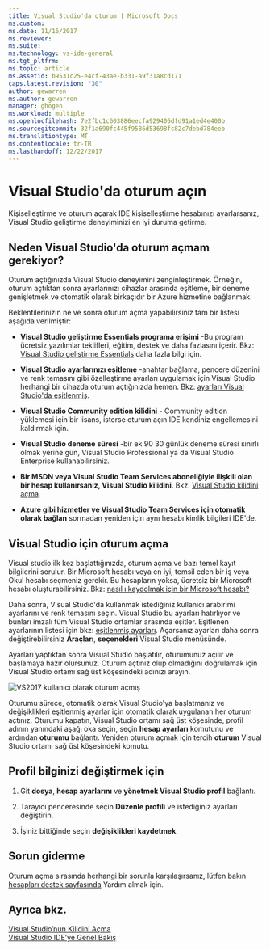 ```yaml
---
title: Visual Studio'da oturum | Microsoft Docs
ms.custom: 
ms.date: 11/16/2017
ms.reviewer: 
ms.suite: 
ms.technology: vs-ide-general
ms.tgt_pltfrm: 
ms.topic: article
ms.assetid: b9531c25-e4cf-43ae-b331-a9f31a8cd171
caps.latest.revision: "30"
author: gewarren
ms.author: gewarren
manager: ghogen
ms.workload: multiple
ms.openlocfilehash: 7e2fbc1c603886eecfa929406dfd91a1ed4e400b
ms.sourcegitcommit: 32f1a690fc445f9586d53698fc82c7debd784eeb
ms.translationtype: MT
ms.contentlocale: tr-TR
ms.lasthandoff: 12/22/2017
---
```

# <a name="sign-in-to-visual-studio"></a>Visual Studio'da oturum açın

Kişiselleştirme ve oturum açarak IDE kişiselleştirme hesabınızı ayarlarsanız, Visual Studio geliştirme deneyiminizi en iyi duruma getirme.

## <a name="why-should-i-sign-in-to-visual-studio"></a>Neden Visual Studio'da oturum açmam gerekiyor?

Oturum açtığınızda Visual Studio deneyimini zenginleştirmek. Örneğin, oturum açtıktan sonra ayarlarınızı cihazlar arasında eşitleme, bir deneme genişletmek ve otomatik olarak birkaçıdır bir Azure hizmetine bağlanmak. 

Beklentilerinizin ne ve sonra oturum açma yapabilirsiniz tam bir listesi aşağıda verilmiştir:  

- **Visual Studio geliştirme Essentials programa erişimi** -Bu program ücretsiz yazılımlar teklifleri, eğitim, destek ve daha fazlasını içerir. Bkz: [Visual Studio geliştirme Essentials](http://aka.ms/vsdevhelp) daha fazla bilgi için.

- **Visual Studio ayarlarınızı eşitleme** -anahtar bağlama, pencere düzenini ve renk temasını gibi özelleştirme ayarları uygulamak için Visual Studio herhangi bir cihazda oturum açtığınızda hemen. Bkz: [ayarları Visual Studio'da eşitlenmiş](../ide/synchronized-settings-in-visual-studio.md).

- **Visual Studio Community edition kilidini** - Community edition yüklemesi için bir lisans, isterse oturum açın IDE kendiniz engellemesini kaldırmak için.

- **Visual Studio deneme süresi** -bir ek 90 30 günlük deneme süresi sınırlı olmak yerine gün, Visual Studio Professional ya da Visual Studio Enterprise kullanabilirsiniz.

- **Bir MSDN veya Visual Studio Team Services aboneliğiyle ilişkili olan bir hesap kullanırsanız, Visual Studio kilidini**. Bkz: [Visual Studio kilidini açma](../ide/how-to-unlock-visual-studio.md).

- **Azure gibi hizmetler ve Visual Studio Team Services için otomatik olarak bağlan** sormadan yeniden için aynı hesabı kimlik bilgileri IDE'de.

## <a name="how-to-sign-in-to-visual-studio"></a>Visual Studio için oturum açma

Visual studio ilk kez başlattığınızda, oturum açma ve bazı temel kayıt bilgilerini sorulur. Bir Microsoft hesabı veya en iyi, temsil eden bir iş veya Okul hesabı seçmeniz gerekir. Bu hesapların yoksa, ücretsiz bir Microsoft hesabı oluşturabilirsiniz. Bkz: [nasıl ı kaydolmak için bir Microsoft hesabı?](http://windows.microsoft.com/windows-live/sign-up-create-account-how)

Daha sonra, Visual Studio'da kullanmak istediğiniz kullanıcı arabirimi ayarlarını ve renk temasını seçin. Visual Studio bu ayarları hatırlıyor ve bunları imzalı tüm Visual Studio ortamlar arasında eşitler. Eşitlenen ayarlarının listesi için bkz: [eşitlenmiş ayarları](../ide/synchronized-settings-in-visual-studio.md). Açarsanız ayarları daha sonra değiştirebilirsiniz **Araçları**, **seçenekleri** Visual Studio menüsünde.

Ayarları yaptıktan sonra Visual Studio başlatılır, oturumunuz açılır ve başlamaya hazır olursunuz. Oturum açtınız olup olmadığını doğrulamak için Visual Studio ortamı sağ üst köşesindeki adınızı arayın.

![VS2017 kullanıcı olarak oturum açmış](../ide/media/vs2017_username.png)

Oturumu sürece, otomatik olarak Visual Studio'ya başlatmanız ve değişiklikleri eşitlenmiş ayarlar için otomatik olarak uygulanan her oturum açtınız. Oturumu kapatın, Visual Studio ortamı sağ üst köşesinde, profil adının yanındaki aşağı oka seçin, seçin **hesap ayarları** komutunu ve ardından **oturumu** bağlantı. Yeniden oturum açmak için tercih **oturum** Visual Studio ortamı sağ üst köşesindeki komutu.

## <a name="to-change-your-profile-information"></a>Profil bilginizi değiştirmek için

1. Git **dosya**, **hesap ayarlarını** ve **yönetmek Visual Studio profil** bağlantı.

1. Tarayıcı penceresinde seçin **Düzenle profili** ve istediğiniz ayarları değiştirin.

1. İşiniz bittiğinde seçin **değişiklikleri kaydetmek**.

## <a name="troubleshooting"></a>Sorun giderme

Oturum açma sırasında herhangi bir sorunla karşılaşırsanız, lütfen bakın [hesapları destek sayfasında](https://www.visualstudio.com/subscriptions/support/) Yardım almak için.

## <a name="see-also"></a>Ayrıca bkz.

[Visual Studio’nun Kilidini Açma](../ide/how-to-unlock-visual-studio.md)  
[Visual Studio IDE’ye Genel Bakış](../ide/visual-studio-ide.md)
